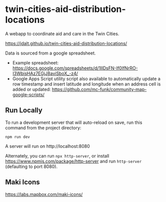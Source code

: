 # twin-cities-aid-distribution-locations
A webapp to coordinate aid and care in the Twin Cities.

https://jdalt.github.io/twin-cities-aid-distribution-locations/

Data is sourced from a google spreadsheet. 
* Example spreadsheet: https://docs.google.com/spreadsheets/d/1IIDsFN-If0IfNrRO-I3WbisHAz7EGjJ8aviSboX_-z4/
* Google Apps Script utility script also available to automatically update a row timestamp and insert latitude and longitude when an address cell is added or updated: https://github.com/mc-funk/community-map-google-scripts/

## Run Locally

To run a development server that will auto-reload on save, run this command from the project directory:

`
npm run dev
`

A server will run on http://localhost:8080

Alternately, you can run `npx http-server`, or install https://www.npmjs.com/package/http-server and run `http-server` (defaulting to port 8080).

## Maki Icons
https://labs.mapbox.com/maki-icons/
